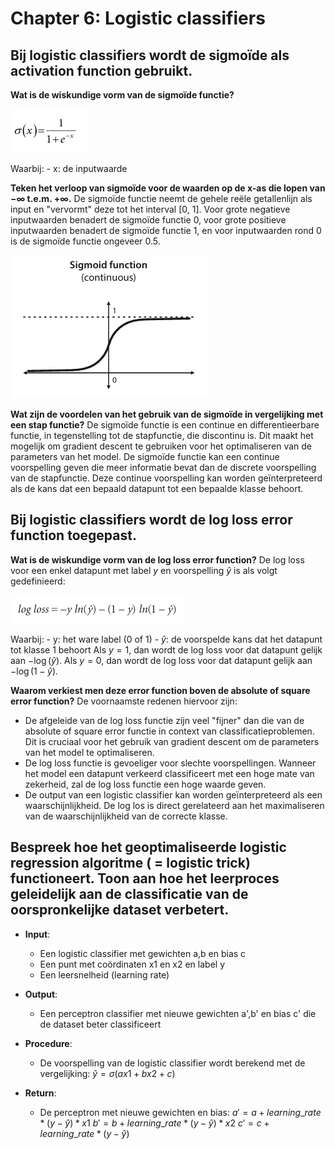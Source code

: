 # Chapter 6: Logistic classifiers

## Bij logistic classifiers wordt de sigmoïde als activation function gebruikt.
**Wat is de wiskundige vorm van de sigmoïde functie?**

![SigmoideFunction](./Images/SigmoideFunction.png)

Waarbij:
    - x: de inputwaarde

**Teken het verloop van sigmoïde voor de waarden op de x-as die lopen van −∞ t.e.m. +∞.**
De sigmoïde functie neemt de gehele reële getallenlijn als input en "vervormt" deze tot het interval [0, 1]. 
Voor grote negatieve inputwaarden benadert de sigmoïde functie 0, voor grote positieve inputwaarden benadert de sigmoïde functie 1, en voor inputwaarden rond 0 is de sigmoïde functie ongeveer 0.5.

![SigmoidFuncionGraph](./Images/SigmoidFuncionGraph.png)

**Wat zijn de voordelen van het gebruik van de sigmoïde in vergelijking met een stap functie?**
De sigmoïde functie is een continue en differentieerbare functie, in tegenstelling tot de stapfunctie, die discontinu is. Dit maakt het mogelijk om gradient descent te gebruiken voor het optimaliseren van de parameters van het model.
De sigmoïde functie kan een continue voorspelling geven die meer informatie bevat dan de discrete voorspelling van de stapfunctie. Deze continue voorspelling kan worden geïnterpreteerd als de kans dat een bepaald datapunt tot een bepaalde klasse behoort.

## Bij logistic classifiers wordt de log loss error function toegepast.
**Wat is de wiskundige vorm van de log loss error function?**
De log loss voor een enkel datapunt met label $y$ en voorspelling $\hat{y}$ is als volgt gedefinieerd:

![LogLossFunction](./Images/LogLossFunction.png)

Waarbij:
    - y: het ware label (0 of 1)
    - $\hat{y}$: de voorspelde kans dat het datapunt tot klasse 1 behoort
Als $y=1$, dan wordt de log loss voor dat datapunt gelijk aan $-\log(\hat{y})$.
Als $y=0$, dan wordt de log loss voor dat datapunt gelijk aan $-\log(1-\hat{y})$.

**Waarom verkiest men deze error function boven de absolute of square error function?**
De voornaamste redenen hiervoor zijn:
- De afgeleide van de log loss functie zijn veel "fijner" dan die van de absolute of square error functie in context van classificatieproblemen. Dit is cruciaal voor het gebruik van gradient descent om de parameters van het model te optimaliseren.
- De log loss functie is gevoeliger voor slechte voorspellingen. Wanneer het model een datapunt verkeerd classificeert met een hoge mate van zekerheid, zal de log loss functie een hoge waarde geven.
- De output van een logistic classifier kan worden geïnterpreteerd als een waarschijnlijkheid. De log los is direct gerelateerd aan het maximaliseren van de waarschijnlijkheid van de correcte klasse.

## Bespreek hoe het geoptimaliseerde logistic regression algoritme ( = logistic trick) functioneert. Toon aan hoe het leerproces geleidelijk aan de classificatie van de oorspronkelijke dataset verbetert.
- **Input**:
    - Een logistic classifier met gewichten a,b en bias c
    - Een punt met coördinaten x1 en x2 en label y
    - Een leersnelheid (learning rate)

- **Output**:
    - Een perceptron classifier met nieuwe gewichten a',b' en bias c' die de dataset beter classificeert

- **Procedure**:
    - De voorspelling van de logistic classifier wordt berekend met de vergelijking:
    $\hat{y} = \sigma(ax1 + bx2 + c)$

- **Return**:
    - De perceptron met nieuwe gewichten en bias:
    $a' = a + learning\_rate * (y - \hat{y}) * x1$
    $b' = b + learning\_rate * (y - \hat{y}) * x2$
    $c' = c + learning\_rate * (y - \hat{y})$